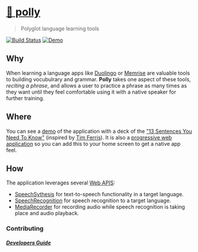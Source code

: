 # [🦜 polly](https://alexjpaz.github.io/polly/)

> Polyglot language learning tools 

[![Build Status](https://travis-ci.org/alexjpaz/polly.svg?branch=master)](https://travis-ci.org/alexjpaz/polly)
[![Demo](https://img.shields.io/badge/%F0%9F%A6%9C-demo-green?&style=flat)](https://alexjpaz.github.io/polly)


## Why

When learning a language apps like [Duolingo](https://www.duolingo.com/) or [Memrise](https://www.memrise.com/) are valuable tools to building vocubulrary and grammar. **Polly** takes one aspect of these tools, *reciting a phrase*, and allows a user to practice a phrase as many times as they want until they feel comfortable using it with a native speaker for further training.

## Where

You can see a [demo](https://alexjpaz.github.io/polly) of the application with a deck of the ["13 Sentences You Need To Know"](https://www.realfastspanish.com/grammar/13-sentences-need-know-guide-spanish-grammar-hacking) (inspired by [Tim Ferris](https://tim.blog/2007/11/07/how-to-learn-but-not-master-any-language-in-1-hour-plus-a-favor/)). It is also a [progressive web application](https://developers.google.com/web/progressive-web-apps) so you can add this to your home screen to get a native app feel.

## How

The application leverages several [Web APIS](https://developer.mozilla.org/en-US/docs/Web/API):

* [SpeechSythesis](https://developer.mozilla.org/en-US/docs/Web/API/SpeechSynthesis) for text-to-speech functionality in a target language.
* [SpeechRecognition](https://developer.mozilla.org/en-US/docs/Web/API/SpeechRecognition) for speech recognition to a target language.
* [MediaRecorder](https://developer.mozilla.org/en-US/docs/Web/API/MediaRecorder) for recording audio while speech recognition is taking place and audio playback.

### Contributing

##### [Developers Guide](../../wiki/Developers-Guide)

